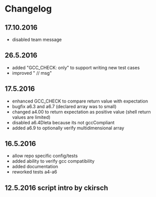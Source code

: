 # Changelog

## 17.10.2016

* disabled team message

## 26.5.2016

* added "GCC_CHECK: only" to support writing new test cases
* improved " // msg"

## 17.5.2016

* enhanced GCC_CHECK to compare return value with expectation
* bugfix a6.3 and a6.7 (declared array was to small) 
* changed a4.00 to return expectation as positive value (shell return values are limited)
* disabled a6.4Dleta because its not gccCompliant
* added a6.9 to optionally verify multidimensional array

## 16.5.2016

* allow repo specific config/tests
* added ability to verify gcc compatibility
* added documentation
* reworked tests a4-a6

## 12.5.2016 script intro by ckirsch
